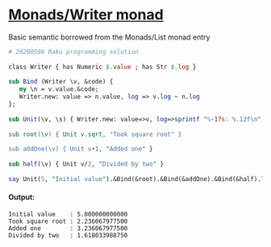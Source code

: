 [1]: https://rosettacode.org/wiki/Monads/Writer_monad

# [Monads/Writer monad][1]

Basic semantic borrowed from the Monads/List monad entry

```perl
# 20200508 Raku programming solution
 
class Writer { has Numeric $.value ; has Str $.log }
 
sub Bind (Writer \v, &code) {
   my \n = v.value.&code;
   Writer.new: value => n.value, log => v.log ~ n.log
};
 
sub Unit(\v, \s) { Writer.new: value=>v, log=>sprintf "%-17s: %.12f\n",s,v}
 
sub root(\v) { Unit v.sqrt, "Took square root" }
 
sub addOne(\v) { Unit v+1, "Added one" }
 
sub half(\v) { Unit v/2, "Divided by two" }
 
say Unit(5, "Initial value").&Bind(&root).&Bind(&addOne).&Bind(&half).log;
```

#### Output:
```
Initial value    : 5.000000000000
Took square root : 2.236067977500
Added one        : 3.236067977500
Divided by two   : 1.618033988750
```
